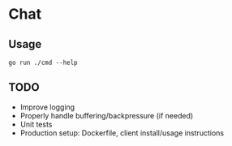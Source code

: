 # Chat

## Usage

`go run ./cmd --help`

## TODO

- Improve logging
- Properly handle buffering/backpressure (if needed)
- Unit tests
- Production setup: Dockerfile, client install/usage instructions

